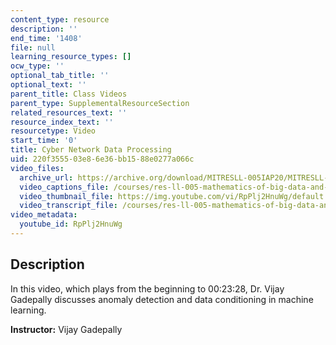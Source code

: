 ```yaml
---
content_type: resource
description: ''
end_time: '1408'
file: null
learning_resource_types: []
ocw_type: ''
optional_tab_title: ''
optional_text: ''
parent_title: Class Videos
parent_type: SupplementalResourceSection
related_resources_text: ''
resource_index_text: ''
resourcetype: Video
start_time: '0'
title: Cyber Network Data Processing
uid: 220f3555-03e8-6e36-bb15-88e0277a066c
video_files:
  archive_url: https://archive.org/download/MITRESLL-005IAP20/MITRESLL-005IAP20_ses02_300k.mp4
  video_captions_file: /courses/res-ll-005-mathematics-of-big-data-and-machine-learning-january-iap-2020/af4effae31f4519682b21dfa4df9e30a_RpPlj2HnuWg.vtt
  video_thumbnail_file: https://img.youtube.com/vi/RpPlj2HnuWg/default.jpg
  video_transcript_file: /courses/res-ll-005-mathematics-of-big-data-and-machine-learning-january-iap-2020/1d360cf2e7cba564583a9a5f182083cc_RpPlj2HnuWg.pdf
video_metadata:
  youtube_id: RpPlj2HnuWg
---
```


Description
-----------

In this video, which plays from the beginning to 00:23:28, Dr. Vijay Gadepally discusses anomaly detection and data conditioning in machine learning.

**Instructor:** Vijay Gadepally